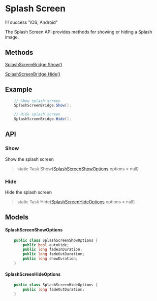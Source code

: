 # Splash Screen

!!! success "iOS, Android"

The Splash Screen API provides methods for showing or hiding a Splash image.

## Methods

[SplashScreenBridge.Show()](#show)

[SplashScreenBridge.Hide()](#hide)

## Example

```c#
    // Show splash screen
    SplashScreenBridge.Show();

    // Hide splash screen
    SplashScreenBridge.Hide();
```

## API

### Show

Show the splash screen

> static Task Show([SplashScreenShowOptions](#splashscreenshowoptions) options = null)

### Hide

Hide the splash screen

> static Task Hide([SplashScreenHideOptions](#splashscreenhideoptions) options = null)

## Models

#### SplashScreenShowOptions

```c#
    public class SplashScreenShowOptions {
        public bool autoHide;
        public long fadeInDuration;
        public long fadeOutDuration;
        public long showDuration;
    }
```

#### SplashScreenHideOptions

```c#
    public class SplashScreenHideOptions {
        public long fadeOutDuration;
    }
```